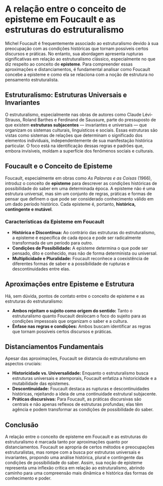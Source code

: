 # A relação entre o conceito de episteme em Foucault e as estruturas do estruturalismo

Michel Foucault é frequentemente associado ao estruturalismo devido à sua preocupação com as condições históricas que tornam possíveis certos discursos e práticas. No entanto, sua abordagem apresenta rupturas significativas em relação ao estruturalismo clássico, especialmente no que diz respeito ao conceito de **episteme**. Para compreender essas aproximações e distanciamentos, é fundamental analisar como Foucault concebe a episteme e como ela se relaciona com a noção de estrutura no pensamento estruturalista.

## Estruturalismo: Estruturas Universais e Invariantes

O estruturalismo, especialmente nas obras de autores como Claude Lévi-Strauss, Roland Barthes e Ferdinand de Saussure, parte do pressuposto de que existem **estruturas subjacentes** — invariantes e universais — que organizam os sistemas culturais, linguísticos e sociais. Essas estruturas são vistas como sistemas de relações que determinam o significado dos elementos individuais, independentemente de sua manifestação histórica particular. O foco está na identificação dessas regras e padrões que, embora invisíveis, moldam a superfície dos fenômenos sociais e culturais.

## Foucault e o Conceito de Episteme

Foucault, especialmente em obras como *As Palavras e as Coisas* (1966), introduz o conceito de **episteme** para descrever as condições históricas de possibilidade do saber em uma determinada época. A episteme não é uma estrutura universal, mas sim um conjunto de regras, práticas e formas de pensar que definem o que pode ser considerado conhecimento válido em um dado período histórico. Cada episteme é, portanto, **histórica, contingente e mutável**.

### Características da Episteme em Foucault

- **Histórica e Discontínua:** Ao contrário das estruturas do estruturalismo, a episteme é específica de cada época e pode ser radicalmente transformada de um período para outro.
- **Condições de Possibilidade:** A episteme determina o que pode ser pensado, dito e conhecido, mas não de forma determinista ou universal.
- **Multiplicidade e Pluralidade:** Foucault reconhece a coexistência de diferentes formas de saber e a possibilidade de rupturas e descontinuidades entre elas.

## Aproximações entre Episteme e Estrutura

Há, sem dúvida, pontos de contato entre o conceito de episteme e as estruturas do estruturalismo:

- **Ambos rejeitam o sujeito como origem do sentido:** Tanto o estruturalismo quanto Foucault deslocam o foco do sujeito para as condições impessoais que organizam o saber e a cultura.
- **Ênfase nas regras e condições:** Ambos buscam identificar as regras que tornam possíveis certos discursos e práticas.

## Distanciamentos Fundamentais

Apesar das aproximações, Foucault se distancia do estruturalismo em aspectos cruciais:

- **Historicidade vs. Universalidade:** Enquanto o estruturalismo busca estruturas universais e atemporais, Foucault enfatiza a historicidade e a mutabilidade das epistemes.
- **Descontinuidade:** Foucault destaca as rupturas e descontinuidades históricas, rejeitando a ideia de uma continuidade estrutural subjacente.
- **Práticas discursivas:** Para Foucault, as práticas discursivas são centrais e não apenas reflexos de estruturas profundas; elas têm agência e podem transformar as condições de possibilidade do saber.

## Conclusão

A relação entre o conceito de episteme em Foucault e as estruturas do estruturalismo é marcada tanto por aproximações quanto por distanciamentos. Foucault se apropria de certos métodos e preocupações estruturalistas, mas rompe com a busca por estruturas universais e invariantes, propondo uma análise histórica, plural e contingente das condições de possibilidade do saber. Assim, sua noção de episteme representa uma inflexão crítica em relação ao estruturalismo, abrindo caminho para uma compreensão mais dinâmica e histórica das formas de conhecimento e poder.